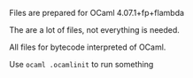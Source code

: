 Files are prepared for OCaml 4.07.1+fp+flambda

The are a lot of files, not everything is needed.

All files for bytecode interpreted of OCaml. 

Use `ocaml .ocamlinit` to run something

